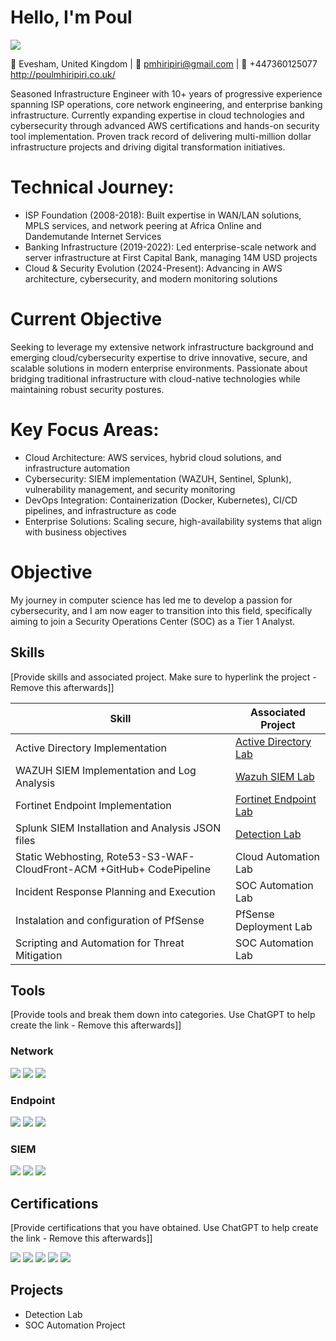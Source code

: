 # Hello, I'm Poul
<a href="https://linkedin.com"><img src="https://img.shields.io/badge/-LinkedIn-0072b1?&style=for-the-badge&logo=linkedin&logoColor=white" /></a>

📍 Evesham, United Kingdom | 📧 pmhiripiri@gmail.com | 📱 +447360125077   http://poulmhiripiri.co.uk/

Seasoned Infrastructure Engineer with 10+ years of progressive experience spanning ISP operations, core network engineering, and enterprise banking infrastructure. Currently expanding expertise in cloud technologies and cybersecurity through advanced AWS certifications and hands-on security tool implementation. Proven track record of delivering multi-million dollar infrastructure projects and driving digital transformation initiatives.

# Technical Journey:

- ISP Foundation (2008-2018): Built expertise in WAN/LAN solutions, MPLS services, and network peering at Africa Online and Dandemutande Internet Services
- Banking Infrastructure (2019-2022): Led enterprise-scale network and server infrastructure at First Capital Bank, managing 14M USD projects
- Cloud & Security Evolution (2024-Present): Advancing in AWS architecture, cybersecurity, and modern monitoring solutions

# Current Objective
Seeking to leverage my extensive network infrastructure background and emerging cloud/cybersecurity expertise to drive innovative, secure, and scalable solutions in modern enterprise environments. Passionate about bridging traditional infrastructure with cloud-native technologies while maintaining robust security postures.

# Key Focus Areas:

 - Cloud Architecture: AWS services, hybrid cloud solutions, and infrastructure automation
 - Cybersecurity: SIEM implementation (WAZUH, Sentinel, Splunk), vulnerability management, and security monitoring
 - DevOps Integration: Containerization (Docker, Kubernetes), CI/CD pipelines, and infrastructure as code
 - Enterprise Solutions: Scaling secure, high-availability systems that align with business objectives

# Objective

My journey in computer science has led me to develop a passion for cybersecurity, and I am now eager to transition into this field, specifically aiming to join a Security Operations Center (SOC) as a Tier 1 Analyst.

## Skills
[Provide skills and associated project. Make sure to hyperlink the project - Remove this afterwards]]

| Skill                                         | Associated Project         |
|-----------------------------------------------|----------------------------|
| Active Directory Implementation               | <a href="https://github.com/poulmhiripiri/AD-Implememtation">Active Directory Lab</a>|
| WAZUH SIEM Implementation and Log Analysis          | <a href="https://github.com/poulmhiripiri/Wazuh-SIEM-LAB/tree/main">Wazuh SIEM Lab</a>|
| Fortinet Endpoint Implementation         | <a href="https://github.com/poulmhiripiri/Fortinet-Endpoint-Implementation">Fortinet Endpoint Lab</a>|
| Splunk SIEM Installation and Analysis JSON files  | <a href="https://google.com">Detection Lab</a>|
| Static Webhosting, Rote53-S3-WAF-CloudFront-ACM +GitHub+ CodePipeline         | Cloud Automation Lab|
| Incident Response Planning and Execution      | SOC Automation Lab|
| Instalation and configuration of PfSense      | PfSense Deployment Lab|
| Scripting and Automation for Threat Mitigation | SOC Automation Lab|

## Tools
[Provide tools and break them down into categories. Use ChatGPT to help create the link - Remove this afterwards]]

### Network
<div>
    <img src="https://img.shields.io/badge/-Wireshark-1679A7?&style=for-the-badge&logo=Wireshark&logoColor=white" />
    <img src="https://img.shields.io/badge/-Suricata-EF3B2D?&style=for-the-badge&logo=Suricata&logoColor=white" />
    <img src="https://img.shields.io/badge/-Zeek-777BB4?&style=for-the-badge&logo=Zeek&logoColor=white" />
</div>

### Endpoint
<div>
    <img src="https://img.shields.io/badge/-Fortinet_Endpoint-E10000?&style=for-the-badge&logo=Fortinet&logoColor=white" />
    <img src="https://img.shields.io/badge/-Microsoft_Defender_for_Endpoint-00A4EF?&style=for-the-badge&logo=Microsoft&logoColor=white" />
    <img src="https://img.shields.io/badge/-Velociraptor-4B275F?&style=for-the-badge&logo=Velociraptor&logoColor=white" />
</div>

### SIEM
<div>
    <img src="https://img.shields.io/badge/-Wazuh-005C99?&style=for-the-badge&logo=Wazuh&logoColor=white" />
    <img src="https://img.shields.io/badge/-Splunk-000000?&style=for-the-badge&logo=Splunk&logoColor=white" />
    <img src="https://img.shields.io/badge/-Microsoft_Sentinel-0078D4?&style=for-the-badge&logo=Microsoft&logoColor=white" />
    
</div>

## Certifications
[Provide certifications that you have obtained. Use ChatGPT to help create the link - Remove this afterwards]]
<div>
<img src="https://img.shields.io/badge/-CC_(ISC2)-003858?&style=for-the-badge&logo=ISC2&logoColor=white" />
<img src="https://img.shields.io/badge/-ITIL_v4-532D8F?&style=for-the-badge&logo=Axelos&logoColor=white" />
<img src="https://img.shields.io/badge/-Cisco_CyberOps-1BA0D7?&style=for-the-badge&logo=Cisco&logoColor=white" />
<img src="https://img.shields.io/badge/-Cybersecurity_Essentials-1BA0D7?&style=for-the-badge&logo=Cisco&logoColor=white" />
<img src="https://img.shields.io/badge/-Fundamentals_in_Cybersecurity-E10000?&style=for-the-badge&logo=Fortinet&logoColor=white" />

</div>

## Projects
- Detection Lab
- SOC Automation Project
